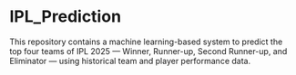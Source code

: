# IPL_Prediction
This repository contains a machine learning-based system to predict the top four teams of IPL 2025 — Winner, Runner-up, Second Runner-up, and Eliminator — using historical team and player performance data.
